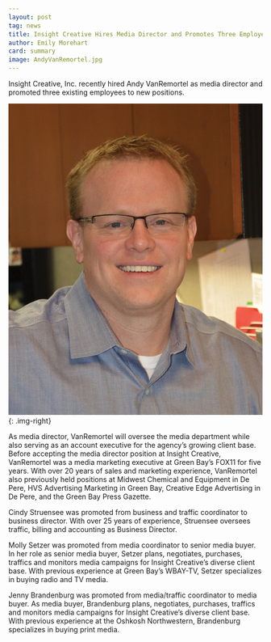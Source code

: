 ```yaml
---
layout: post
tag: news
title: Insight Creative Hires Media Director and Promotes Three Employees
author: Emily Morehart
card: summary
image: AndyVanRemortel.jpg
---
```


Insight Creative, Inc. recently hired Andy VanRemortel as media director and promoted three existing employees to new positions.

![andy](/img/AndyVanRemortel.jpg){: .img-right}

As media director, VanRemortel will oversee the media department while also serving as an account executive for the agency’s growing client base. Before accepting the media director position at Insight Creative, VanRemortel was a media marketing executive at Green Bay’s FOX11 for five years. With over 20 years of sales and marketing experience, VanRemortel also previously held positions at Midwest Chemical and Equipment in De Pere, HVS Advertising Marketing in Green Bay, Creative Edge Advertising in De Pere, and the Green Bay Press Gazette.

Cindy Struensee was promoted from business and traffic coordinator to business director. With over 25 years of experience, Struensee oversees traffic, billing and accounting as Business Director.

Molly Setzer was promoted from media coordinator to senior media buyer. In her role as senior media buyer, Setzer plans, negotiates, purchases, traffics and monitors media campaigns for Insight Creative’s diverse client base. With previous experience at Green Bay’s WBAY-TV, Setzer specializes in buying radio and TV media.

Jenny Brandenburg was promoted from media/traffic coordinator to media buyer. As media buyer, Brandenburg plans, negotiates, purchases, traffics and monitors media campaigns for Insight Creative’s diverse client base. With previous experience at the Oshkosh Northwestern, Brandenburg specializes in buying print media.
